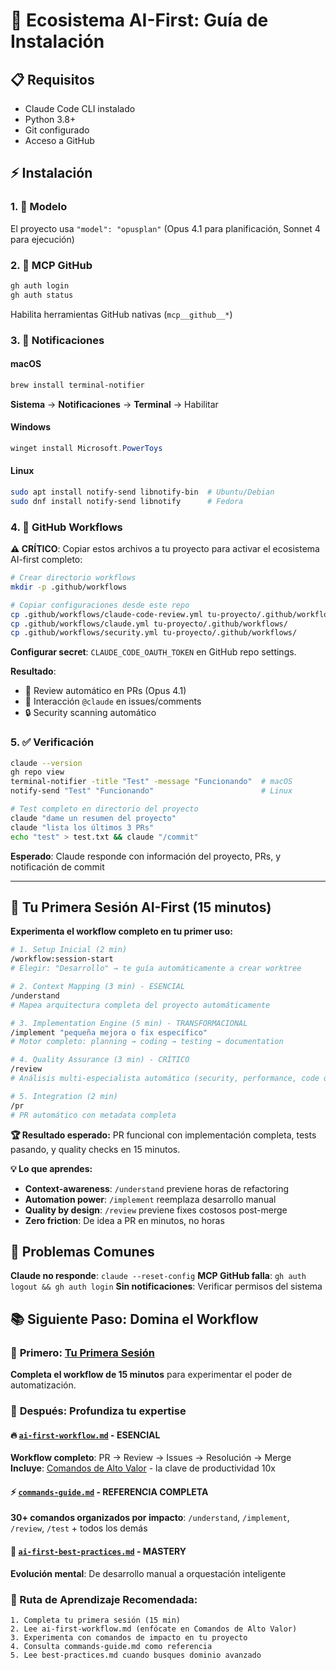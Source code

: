 # 🚀 Ecosistema AI-First: Guía de Instalación

## 📋 Requisitos

- Claude Code CLI instalado
- Python 3.8+ 
- Git configurado
- Acceso a GitHub

## ⚡ Instalación

### 1. 🤖 Modelo
El proyecto usa `"model": "opusplan"` (Opus 4.1 para planificación, Sonnet 4 para ejecución)

### 2. 🔗 MCP GitHub
```bash
gh auth login
gh auth status
```
Habilita herramientas GitHub nativas (`mcp__github__*`)

### 3. 🔔 Notificaciones

#### macOS
```bash
brew install terminal-notifier
```
**Sistema** → **Notificaciones** → **Terminal** → Habilitar

#### Windows
```powershell
winget install Microsoft.PowerToys
```

#### Linux
```bash
sudo apt install notify-send libnotify-bin  # Ubuntu/Debian
sudo dnf install notify-send libnotify      # Fedora
```

### 4. 🔧 GitHub Workflows

**⚠️ CRÍTICO**: Copiar estos archivos a tu proyecto para activar el ecosistema AI-first completo:

```bash
# Crear directorio workflows
mkdir -p .github/workflows

# Copiar configuraciones desde este repo
cp .github/workflows/claude-code-review.yml tu-proyecto/.github/workflows/
cp .github/workflows/claude.yml tu-proyecto/.github/workflows/
cp .github/workflows/security.yml tu-proyecto/.github/workflows/
```

**Configurar secret**: `CLAUDE_CODE_OAUTH_TOKEN` en GitHub repo settings.

**Resultado**: 
- 🤖 Review automático en PRs (Opus 4.1)
- 💬 Interacción `@claude` en issues/comments
- 🔒 Security scanning automático

### 5. ✅ Verificación

```bash
claude --version
gh repo view
terminal-notifier -title "Test" -message "Funcionando"  # macOS
notify-send "Test" "Funcionando"                        # Linux

# Test completo en directorio del proyecto
claude "dame un resumen del proyecto"
claude "lista los últimos 3 PRs"
echo "test" > test.txt && claude "/commit"
```

**Esperado**: Claude responde con información del proyecto, PRs, y notificación de commit

---

## 🎯 Tu Primera Sesión AI-First (15 minutos)

**Experimenta el workflow completo en tu primer uso:**

```bash
# 1. Setup Inicial (2 min)
/workflow:session-start
# Elegir: "Desarrollo" → te guía automáticamente a crear worktree

# 2. Context Mapping (3 min) - ESENCIAL  
/understand
# Mapea arquitectura completa del proyecto automáticamente

# 3. Implementation Engine (5 min) - TRANSFORMACIONAL
/implement "pequeña mejora o fix específico"
# Motor completo: planning → coding → testing → documentation

# 4. Quality Assurance (3 min) - CRÍTICO
/review
# Análisis multi-especialista automático (security, performance, code quality)

# 5. Integration (2 min)
/pr
# PR automático con metadata completa
```

**🏆 Resultado esperado:** PR funcional con implementación completa, tests pasando, y quality checks en 15 minutos.

**💡 Lo que aprendes:**
- **Context-awareness**: `/understand` previene horas de refactoring
- **Automation power**: `/implement` reemplaza desarrollo manual  
- **Quality by design**: `/review` previene fixes costosos post-merge
- **Zero friction**: De idea a PR en minutos, no horas

## 🚨 Problemas Comunes

**Claude no responde**: `claude --reset-config`
**MCP GitHub falla**: `gh auth logout && gh auth login`
**Sin notificaciones**: Verificar permisos del sistema

## 📚 Siguiente Paso: Domina el Workflow

### 🎯 **Primero**: [Tu Primera Sesión](#tu-primera-sesión-ai-first-15-minutos) 
**Completa el workflow de 15 minutos** para experimentar el poder de automatización.

### 📖 **Después**: Profundiza tu expertise

#### 🔥 [`ai-first-workflow.md`](ai-first-workflow.md) - **ESENCIAL**
**Workflow completo**: PR → Review → Issues → Resolución → Merge  
**Incluye**: [Comandos de Alto Valor](ai-first-workflow.md#comandos-de-alto-valor) - la clave de productividad 10x

#### ⚡ [`commands-guide.md`](commands-guide.md) - **REFERENCIA COMPLETA**  
**30+ comandos organizados por impacto**: `/understand`, `/implement`, `/review`, `/test` + todos los demás

#### 🧠 [`ai-first-best-practices.md`](ai-first-best-practices.md) - **MASTERY**
**Evolución mental**: De desarrollo manual a orquestación inteligente

### 🎯 Ruta de Aprendizaje Recomendada:
```
1. Completa tu primera sesión (15 min)
2. Lee ai-first-workflow.md (enfócate en Comandos de Alto Valor)
3. Experimenta con comandos de impacto en tu proyecto
4. Consulta commands-guide.md como referencia
5. Lee best-practices.md cuando busques dominio avanzado
```


